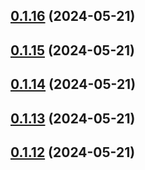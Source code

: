 ## [0.1.16](https://github.com/treasure-data/se-starter-pack/compare/0.1.15...0.1.16) (2024-05-21)



## [0.1.15](https://github.com/treasure-data/se-starter-pack/compare/0.1.14...0.1.15) (2024-05-21)



## [0.1.14](https://github.com/treasure-data/se-starter-pack/compare/0.1.13...0.1.14) (2024-05-21)



## [0.1.13](https://github.com/treasure-data/se-starter-pack/compare/0.1.12...0.1.13) (2024-05-21)



## [0.1.12](https://github.com/treasure-data/se-starter-pack/compare/0.1.11...0.1.12) (2024-05-21)



